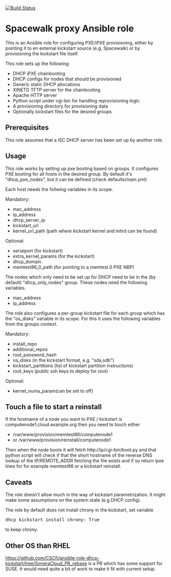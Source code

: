 [![Build Status](https://travis-ci.org/CSCfi/ansible-role-dhcp-kickstart.svg?branch=master)](https://travis-ci.org/CSCfi/ansible-role-dhcp-kickstart)

Spacewalk proxy  Ansible role
=============================

This is an Ansible role for configuring PXE/iPXE provisioning, either by
pointing it to en external kickstart source (e.g. Spacewalk) or by provisioning
the kickstart file itself.

This role sets up the following:
 - DHCP iPXE chainbooting
  - DHCP configs for nodes that should be provisioned
  - Generic static DHCP allocations
 - XINETD TFTP server for the chainbooting
 - Apache HTTP server
  - Python script under cgi-bin for handling reprovisioning logic
  - A provisioning directory for provisioning data
  - Optionally kickstart files for the desired groups

Prerequisites
-------------

This role assumes that a ISC DHCP server has been set up by another role.

Usage
-----

This role works by setting up pxe booting based on groups. It configures PXE
booting for all hosts in the desired group. By default it's "dhcp_pxe_nodes",
but it can be defined (check defaults/main.yml)

Each host needs the follwing variables in its scope.

Mandatory:
 - mac_address
 - ip_address
 - dhcp_server_ip
 - kickstart_url
 - kernel_url_path (path where kickstart kernel and initrd can be found)

Optional:
 - serialport (for kickstart)
 - extra_kernel_params (for the kickstart)
 - dhcp_domain
 - memtest86_0_path (for pointing to a memtest.0 PXE NBP)

The nodes which only need to be set up for DHCP need to be in the
(by default) "dhcp_only_nodes"  group. These nodes need the following 
variables.

 - mac_address
 - ip_address

The role also configures a per-group kickstart file for each group which has the
"os_disks" variable in its scope. For this it uses the following variables from
the groups context.

Mandatory:
 - install_repo
 - additional_repos
 - root_password_hash
 - os_disks (in the kickstart format, e.g. "sda,sdb")
 - kickstart_partitions (list of kickstart partition instructions)
 - root_keys (public ssh keys to deploy for root)

Optional:
 - kernel_numa_param(can be set to off)

Touch a file to start a reinstall
----------------------

If the hostname of a node you want to PXE / kickstart is computenode1.cloud.example.org then you need to touch either

 - /var/www/provision/memtest86/computenode1
 - or /var/www/provision/reinstall/computenode1

Then when the node boots it will fetch http://ip/cgi-bin/boot.py and that python script will check if that the short hostname of the reverse DNS lookup of the IP/REMOTE_ADDR fetching the file exists and if so return ipxe lines for for example memtest86 or a kickstart reinstall.


Caveats
-------

The role doesn't allow much in the way of kickstart parametrization. It might
make some assumptions on the system state (e.g DHCP config).

The role by default does not install chrony in the kickstart, set variable

<pre>
dhcp_kickstart_install_chrony: True
</pre>

to keep chrony.

Other OS than RHEL
----------

https://github.com/CSCfi/ansible-role-dhcp-kickstart/tree/SoneraCloud_PR_rebase is a PR which has some support for SUSE. It would need quite a bit of work to make it fit with current setup.
